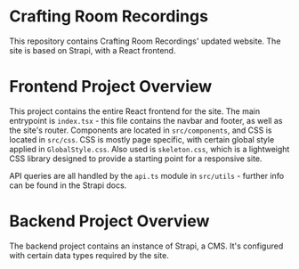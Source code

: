 # Crafting Room Recordings

This repository contains Crafting Room Recordings' updated website. The site is based on Strapi, with a React frontend.

# Frontend Project Overview

This project contains the entire React frontend for the site. 
The main entrypoint is `index.tsx` - this file contains the navbar and footer, as well as the site's router.
Components are located in `src/components`, and CSS is located in `src/css`. CSS is mostly page specific, with certain global style
applied in `GlobalStyle.css`. Also used is `skeleton.css`, which is a lightweight CSS library designed to provide a starting point 
for a responsive site.

API queries are all handled by the `api.ts` module in `src/utils` - further info can be found in the Strapi docs.

# Backend Project Overview

The backend project contains an instance of Strapi, a CMS. It's configured with certain data types required by the site.